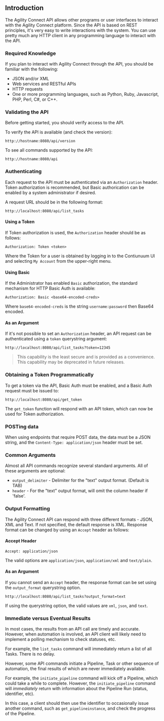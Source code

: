 ## Introduction

The Agility Connect API allows other programs or user interfaces to interact with the Agility Connect platform.
Since the API is based on REST principles, it's very easy to write interactions with the system.
You can use pretty much any HTTP client in any programming language to interact with the API.

### Required Knowledge

If you plan to interact with Agility Connect through the API, you should be familiar with the following:

* JSON and/or XML
* Web services and RESTful APIs
* HTTP requests
* One or more programming languages, such as Python, Ruby, Javascript, PHP, Perl, C#, or C++.

### Validating the API

Before getting started, you should verify access to the API.

To verify the API is available (and check the version):

```
http://hostname:8080/api/version
```

To see all commands supported by the API:

```
http://hostname:8080/api
```

### Authenticating

Each request to the API must be authenticated via an `Authorization` header.  Token authorization is recommended, but Basic authorication can be enabled by a system administrator
if desired.

A request URL should be in the following format:

`http://localhost:8080/api/list_tasks`

#### Using a Token

If Token authorization is used, the `Authorization` header should be as follows:

```
Authorization: Token <token>
```

Where the Token for a user is obtained by logging in to the Contiunuum UI and selecting `My Account` from the upper-right menu.

#### Using Basic

If the Administrator has enabled `Basic` authorization, the standard mechanism for HTTP Basic Auth is available:

```
Authorization: Basic <base64-encoded-creds>
```

Where `base64-encoded-creds` is the string `username:password` then Base64 encoded.

#### As an Argument

If it's not possible to set an `Authorization` header, an API request can be authenticated using a `token` querystring argument:

```
http://localhost:8080/api/list_tasks?token=12345
```

> This capability is the least secure and is provided as a convenience.  This capability may be deprecated in future releases.

### Obtaining a Token Programmatically

To get a token via the API, Basic Auth must be enabled, and a Basic Auth request must be issued to:

```
http://localhost:8080/api/get_token
```

The `get_token` function will respond with an API token, which can now be used for Token authorization.

### POSTing data

When using endpoints that require POST data, the data must be a JSON string, and the `Content-Type: application/json` header must be set.

### Common Arguments

Almost all API commands recognize several standard arguments.  All of these arguments are optional:

* `output_delimiter` - Delimiter for the "text" output format.  (Default is TAB)
* `header` - For the "text" output format, will omit the column header if 'false'.

### Output Formatting

The Agility Connect API can respond with three different formats - JSON, XML and Text.  If not specified, the default response is XML.
Response format can be changed by using an `Accept` header as follows:

#### Accept Header

```
Accept: application/json
```

The valid options are `application/json`, `application/xml` and `text/plain`.

#### As an Argument

If you cannot send an `Accept` header, the response format can be set using the `output_format` querystring option.

```
http://localhost:8080/api/list_tasks?output_format=text
```

If using the querystring option, the valid values are `xml`, `json`, and `text`.


### Immediate versus Eventual Results

In most cases, the results from an API call are timely and accurate.  However, when automation is involved, an API client will likely
need to implement a polling mechanism to check statuses, etc.

For example, the `list_tasks` command will immediately return a list of all Tasks.  There is no delay.

However, some API commands initiate a Pipeline, Task or other sequence of automation, the final results of which are never immediately available.

For example, the `initiate_pipeline` command will kick off a Pipeline, which could take a while to complete.  However, the `initiate_pipeline` command will _immediately_ return
with information about the Pipeline Run (status, identifier, etc).

In this case, a client should then use the identifier to occasionally issue another command, such as `get_pipelineinstance`, and check the progress of the Pipeline.
